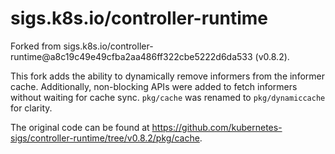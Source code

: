 # sigs.k8s.io/controller-runtime

Forked from sigs.k8s.io/controller-runtime@a8c19c49e49cfba2aa486ff322cbe5222d6da533 (v0.8.2).

This fork adds the ability to dynamically
remove informers from the informer cache. Additionally, non-blocking APIs were added to fetch informers
without waiting for cache sync. `pkg/cache` was renamed to `pkg/dynamiccache` for clarity.

The original code can be found at https://github.com/kubernetes-sigs/controller-runtime/tree/v0.8.2/pkg/cache.

